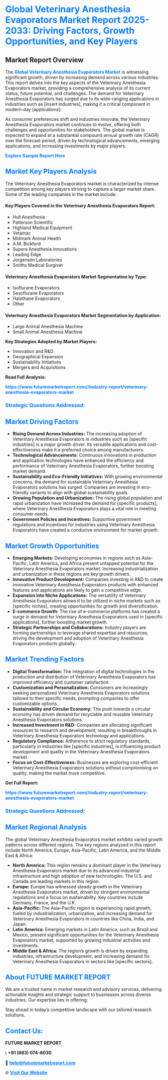 <h1 style="color: #007BFF;">Global Veterinary Anesthesia Evaporators Market Report 2025-2033: Driving Factors, Growth Opportunities, and Key Players</h1>

<section id="overview">
<h2>Market Report Overview</h2>
<p>The <a href="https://www.futuremarketreport.com//industry-report/veterinary-anesthesia-evaporators-market" style="color: #007BFF; text-decoration: none;"><strong>Global Veterinary Anesthesia Evaporators Market</strong></a> is witnessing significant growth, driven by increasing demand across various industries. This report delves into the key aspects of the Veterinary Anesthesia Evaporators market, providing a comprehensive analysis of its current status, future potential, and challenges. The demand for Veterinary Anesthesia Evaporators has surged due to its wide-ranging applications in industries such as [insert industries], making it a critical component in modern-day [applications].</p>
<p>As consumer preferences shift and industries innovate, the Veterinary Anesthesia Evaporators market continues to evolve, offering both challenges and opportunities for stakeholders. The global market is expected to expand at a substantial compound annual growth rate (CAGR) over the forecast period, driven by technological advancements, emerging applications, and increasing investments by major players.</p>
</section>

<section id="overview">
<p><a href="https://www.futuremarketreport.com//request-sample/reportId=79751" style="color: #007BFF; text-decoration: none;"><strong>Explore Sample Report Here</strong></a></p>
</section>

<section id="key-players">
<h2 style="color: #007BFF;">Market Key Players Analysis</h2>
<p>The Veterinary Anesthesia Evaporators market is characterized by intense competition among key players striving to capture a larger market share. Some of the leading companies in the market include:</p>
<h4>Key Players Covered in the Veterinary Anesthesia Evaporators Report:</h4>
<ul><li>Hull Anesthesia</li><li>Patterson Scientific</li><li>Highland Medical Equipment</li><li>Vetamac</li><li>Midmark Animal Health</li><li>A.M. Bickford</li><li>Supera Anesthesia Innovations</li><li>Leading Edge</li><li>Jorgensen Laboratories</li><li>Smiths Medical Surgivet</li></ul>
<h4>Veterinary Anesthesia Evaporators Market Segmentation by Type:</h4>
<ul><li>Isoflurane Evaporators</li><li>Sevoflurane Evaporators</li><li>Halothane Evaporators</li><li>Other</li></ul>

<h4>Veterinary Anesthesia Evaporators Market Segmentation by Application:</h4>
<ul><li>Large Animal Anesthesia Machine</li><li>Small Animal Anesthesia Machine</li></ul>
<p><strong>Key Strategies Adopted by Market Players:</strong></p>
<ul>
<li>Innovation and R&D</li>
<li>Geographical Expansion</li>
<li>Sustainability Initiatives</li>
<li>Mergers and Acquisitions</li>
</ul>
</section>

<section>
<p><strong>Read Full Analysis: </strong></p><a href="https://www.futuremarketreport.com//industry-report/veterinary-anesthesia-evaporators-market" style="color: #007BFF; text-decoration: none;"><strong>https://www.futuremarketreport.com//industry-report/veterinary-anesthesia-evaporators-market</strong></a>
<h3 style="color: #007BFF;">Strategic Questions Addressed:</h3>
</section>

<section id="driving-factors">
<h2 style="color: #007BFF;">Market Driving Factors</h2>
<ul>
<li><strong>Rising Demand Across Industries:</strong> The increasing adoption of Veterinary Anesthesia Evaporators in industries such as [specific industries] is a major growth driver. Its versatile applications and cost-effectiveness make it a preferred choice among manufacturers.</li>
<li><strong>Technological Advancements:</strong> Continuous innovations in production and application technologies have enhanced the efficiency and performance of Veterinary Anesthesia Evaporators, further boosting market demand.</li>
<li><strong>Sustainability and Eco-Friendly Initiatives:</strong> With growing environmental concerns, the demand for sustainable Veterinary Anesthesia Evaporators solutions has surged. Companies are investing in eco-friendly variants to align with global sustainability goals.</li>
<li><strong>Growing Population and Urbanization:</strong> The rising global population and rapid urbanization have increased the demand for [specific products], where Veterinary Anesthesia Evaporators plays a vital role in meeting consumer needs.</li>
<li><strong>Government Policies and Incentives:</strong> Supportive government regulations and incentives for industries using Veterinary Anesthesia Evaporators have created a conducive environment for market growth.</li>
</ul>
</section>

<section id="growth-opportunities">
<h2 style="color: #007BFF;">Market Growth Opportunities</h2>
<ul>
<li><strong>Emerging Markets:</strong> Developing economies in regions such as Asia-Pacific, Latin America, and Africa present untapped potential for the Veterinary Anesthesia Evaporators market. Increasing industrialization and urbanization in these regions are key growth drivers.</li>
<li><strong>Innovative Product Development:</strong> Companies investing in R&D to create innovative Veterinary Anesthesia Evaporators products with enhanced features and applications are likely to gain a competitive edge.</li>
<li><strong>Expansion into Niche Applications:</strong> The versatility of Veterinary Anesthesia Evaporators allows it to be utilized in niche markets such as [specific niches], creating opportunities for growth and diversification.</li>
<li><strong>E-commerce Growth:</strong> The rise of e-commerce platforms has created a surge in demand for Veterinary Anesthesia Evaporators used in [specific applications], further boosting market growth.</li>
<li><strong>Strategic Partnerships and Collaborations:</strong> Industry players are forming partnerships to leverage shared expertise and resources, driving the development and adoption of Veterinary Anesthesia Evaporators products globally.</li>
</ul>
</section>

<section id="trending-factors">
<h2 style="color: #007BFF;">Market Trending Factors</h2>
<ul>
<li><strong>Digital Transformation:</strong> The integration of digital technologies in the production and distribution of Veterinary Anesthesia Evaporators has improved efficiency and customer satisfaction.</li>
<li><strong>Customization and Personalization:</strong> Consumers are increasingly seeking personalized Veterinary Anesthesia Evaporators solutions tailored to their specific needs, prompting companies to offer customizable options.</li>
<li><strong>Sustainability and Circular Economy:</strong> The push towards a circular economy has driven demand for recyclable and reusable Veterinary Anesthesia Evaporators solutions.</li>
<li><strong>Increased Investment in R&D:</strong> Companies are allocating significant resources to research and development, resulting in breakthroughs in Veterinary Anesthesia Evaporators technology and applications.</li>
<li><strong>Regulatory Compliance:</strong> Adherence to strict regulatory standards, particularly in industries like [specific industries], is influencing product development and quality in the Veterinary Anesthesia Evaporators market.</li>
<li><strong>Focus on Cost-Effectiveness:</strong> Businesses are exploring cost-efficient Veterinary Anesthesia Evaporators solutions without compromising on quality, making the market more competitive.</li>
</ul>
</section>

<section>
<p><strong>Get Full Report: </strong></p><a href="https://www.futuremarketreport.com//industry-report/veterinary-anesthesia-evaporators-market" style="color: #007BFF; text-decoration: none;"><strong>https://www.futuremarketreport.com//industry-report/veterinary-anesthesia-evaporators-market</strong></a>
<h3 style="color: #007BFF;">Strategic Questions Addressed:</h3>
</section>


<section id="regional-analysis">
<h2 style="color: #007BFF;">Market Regional Analysis</h2>
<p>The global Veterinary Anesthesia Evaporators market exhibits varied growth patterns across different regions. The key regions analyzed in this report include North America, Europe, Asia-Pacific, Latin America, and the Middle East & Africa:</p>
<ul>
<li><strong>North America:</strong> This region remains a dominant player in the Veterinary Anesthesia Evaporators market due to its advanced industrial infrastructure and high adoption of new technologies. The U.S. and Canada are leading markets in this region.</li>
<li><strong>Europe:</strong> Europe has witnessed steady growth in the Veterinary Anesthesia Evaporators market, driven by stringent environmental regulations and a focus on sustainability. Key countries include Germany, France, and the U.K.</li>
<li><strong>Asia-Pacific:</strong> The Asia-Pacific region is experiencing rapid growth, fueled by industrialization, urbanization, and increasing demand for Veterinary Anesthesia Evaporators in countries like China, India, and Japan.</li>
<li><strong>Latin America:</strong> Emerging markets in Latin America, such as Brazil and Mexico, present significant opportunities for the Veterinary Anesthesia Evaporators market, supported by growing industrial activities and investments.</li>
<li><strong>Middle East & Africa:</strong> The region’s growth is driven by expanding industries, infrastructure development, and increasing demand for Veterinary Anesthesia Evaporators in sectors like [specific sectors].</li>
</ul>
</section>

<footer>
<h2 style="color: #007BFF;">About FUTURE MARKET REPORT</h2>
<p>We are a trusted name in market research and advisory services, delivering actionable insights and strategic support to businesses across diverse industries. Our expertise lies in offering:</p>

<p>Stay ahead in today’s competitive landscape with our tailored research solutions.</p>

<h2 style="color: #007BFF;">Contact Us:</h2>
<p><strong>FUTURE MARKET REPORT</strong></p>
<p>📞 <strong>+91 (883) 074-8030</strong></p>
<p>📧 <strong><a href="mailto:help@futuremarketreport.com" style="color: #007BFF;">help@futuremarketreport.com</a></strong></p>
<p>🌐 <strong><a href="https://www.futuremarketreport.com/" style="color: #007BFF;">Visit Our Website</a></strong></p>
</footer>